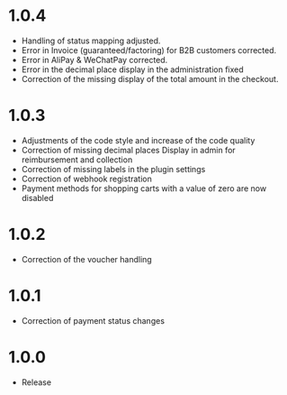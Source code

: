 # 1.0.4
* Handling of status mapping adjusted.
* Error in Invoice (guaranteed/factoring) for B2B customers corrected.
* Error in AliPay & WeChatPay corrected.
* Error in the decimal place display in the administration fixed
* Correction of the missing display of the total amount in the checkout.

# 1.0.3
* Adjustments of the code style and increase of the code quality
* Correction of missing decimal places Display in admin for reimbursement and collection
* Correction of missing labels in the plugin settings
* Correction of webhook registration
* Payment methods for shopping carts with a value of zero are now disabled

# 1.0.2
* Correction of the voucher handling

# 1.0.1
* Correction of payment status changes

# 1.0.0
* Release
